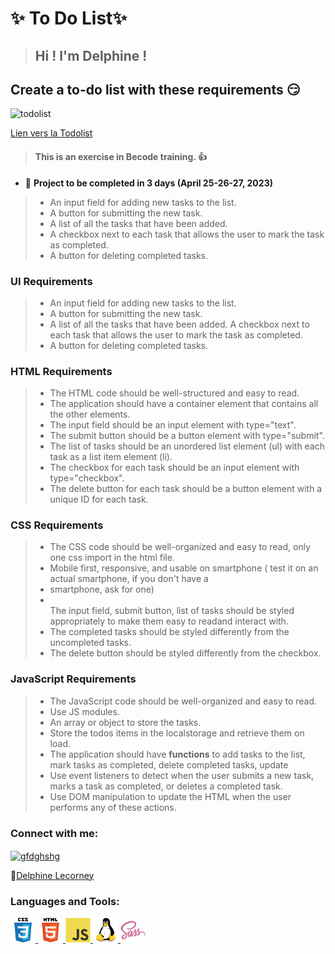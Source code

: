 # ✨ To Do List✨

> ## Hi ! I'm Delphine !

## Create a to-do list with these requirements :smirk:

![todolist](https://github.com/DelphineLecorney/testTodo/assets/102812607/42b3514b-b29d-4ac0-b958-f8035678d09a)

[Lien vers la Todolist](https://delphinelecorney.github.io/testTodo/)

> #### This is an exercise in Becode training. :+1:

* 🔭 **Project to be completed in 3 days (April 25-26-27, 2023)**

> * An input field for adding new tasks to the list.
> * A button for submitting the new task.
> * A list of all the tasks that have been added.
> * A checkbox next to each task that allows the user to mark the task as completed.
> * A button for deleting completed tasks.

### UI Requirements

> * An input field for adding new tasks to the list.
> * A button for submitting the new task.
> * A list of all the tasks that have been added.
>   A checkbox next to each task that allows the user to mark the task as completed.
> * A button for deleting completed tasks.

### HTML Requirements

> * The HTML code should be well-structured and easy to read.
> * The application should have a container element that contains all the other elements.
> * The input field should be an input element with type="text".
> * The submit button should be a button element with type="submit".
> * The list of tasks should be an unordered list element (ul) with each task as a list item element (li).
> * The checkbox for each task should be an input element with type="checkbox".
> * The delete button for each task should be a button element with a unique ID for each task.

### CSS Requirements

> * The CSS code should be well-organized and easy to read, only one css import in the html file.
> * Mobile first, responsive, and usable on smartphone ( test it on an actual smartphone, if you don't have a
> * smartphone, ask for one)
> * \
>   The input field, submit button, list of tasks should be styled appropriately to make them easy to readand interact with.
> * The completed tasks should be styled differently from the uncompleted tasks.
> * The delete button should be styled differently from the checkbox.

### JavaScript Requirements

> * The JavaScript code should be well-organized and easy to read.
> * Use JS modules.
> * An array or object to store the tasks.
> * Store the todos items in the localstorage and retrieve them on load.
> * The application should have  **functions**  to add tasks to the list, mark tasks as completed, delete completed tasks, update
> * Use event listeners to detect when the user submits a new task, marks a task as completed, or deletes a completed task.
> * Use DOM manipulation to update the HTML when the user performs any of these actions.


<h3 align="left">Connect with me:</h3>  <p align="left"><a href="https://linkedin.com/in/gfdghshg" target="blank"><img align="center" src="https://raw.githubusercontent.com/rahuldkjain/github-profile-readme-generator/master/src/images/icons/Social/linked-in-alt.svg" alt="gfdghshg" height="30" width="40" /></a> </p>

:link:[Delphine Lecorney](https://www.linkedin.com/in/delphine-lecorney-539781242/)


<h3 align="left">Languages and Tools:</h3><p align="left"> <a href="https://www.w3schools.com/css/" target="_blank" rel="noreferrer"> <img src="https://raw.githubusercontent.com/devicons/devicon/master/icons/css3/css3-original-wordmark.svg" alt="css3" width="40" height="40"/> </a> <a href="https://www.w3.org/html/" target="_blank" rel="noreferrer"> <img src="https://raw.githubusercontent.com/devicons/devicon/master/icons/html5/html5-original-wordmark.svg" alt="html5" width="40" height="40"/> </a> <a href="https://developer.mozilla.org/en-US/docs/Web/JavaScript" target="_blank" rel="noreferrer"> <img src="https://raw.githubusercontent.com/devicons/devicon/master/icons/javascript/javascript-original.svg" alt="javascript" width="40" height="40"/> </a> <a href="https://www.linux.org/" target="_blank" rel="noreferrer"> <img src="https://raw.githubusercontent.com/devicons/devicon/master/icons/linux/linux-original.svg" alt="linux" width="40" height="40"/> </a> <a href="https://sass-lang.com" target="_blank" rel="noreferrer"> <img src="https://raw.githubusercontent.com/devicons/devicon/master/icons/sass/sass-original.svg" alt="sass" width="40" height="40"/> </a> </p>
